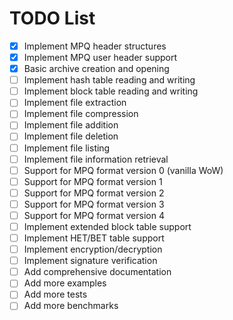 # TODO List

- [x] Implement MPQ header structures
- [x] Implement MPQ user header support
- [x] Basic archive creation and opening
- [ ] Implement hash table reading and writing
- [ ] Implement block table reading and writing
- [ ] Implement file extraction
- [ ] Implement file compression
- [ ] Implement file addition
- [ ] Implement file deletion
- [ ] Implement file listing
- [ ] Implement file information retrieval
- [ ] Support for MPQ format version 0 (vanilla WoW)
- [ ] Support for MPQ format version 1
- [ ] Support for MPQ format version 2
- [ ] Support for MPQ format version 3
- [ ] Support for MPQ format version 4
- [ ] Implement extended block table support
- [ ] Implement HET/BET table support
- [ ] Implement encryption/decryption
- [ ] Implement signature verification
- [ ] Add comprehensive documentation
- [ ] Add more examples
- [ ] Add more tests
- [ ] Add more benchmarks
